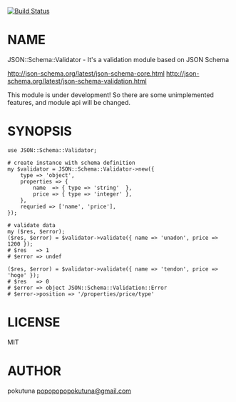 [![Build Status](https://travis-ci.org/pokutuna/p5-JSON-Schema-Validator.png?branch=master)](https://travis-ci.org/pokutuna/p5-JSON-Schema-Validator)
# NAME

JSON::Schema::Validator - It's a validation module based on JSON Schema

http://json-schema.org/latest/json-schema-core.html
http://json-schema.org/latest/json-schema-validation.html

This module is under development!
So there are some unimplemented features, and module api will be changed.

# SYNOPSIS

    use JSON::Schema::Validator;

    # create instance with schema definition
    my $validator = JSON::Schema::Validator->new({
        type => 'object',
        properties => {
            name  => { type => 'string'  },
            price => { type => 'integer' },
        },
        requried => ['name', 'price'],
    });

    # validate data
    my ($res, $error);
    ($res, $error) = $validator->validate({ name => 'unadon', price => 1200 });
    # $res   => 1
    # $error => undef

    ($res, $error) = $validator->validate({ name => 'tendon', price => 'hoge' });
    # $res   => 0
    # $error => object JSON::Schema::Validation::Error
    # $error->position => '/properties/price/type'

# LICENSE

MIT

# AUTHOR

pokutuna <popopopopokutuna@gmail.com>
